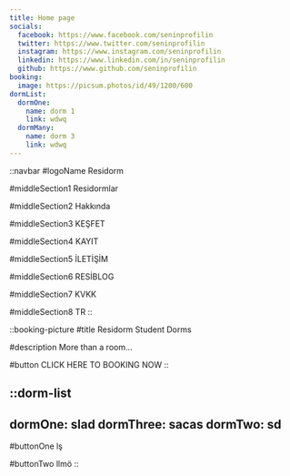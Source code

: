 ```yaml
---
title: Home page
socials:
  facebook: https://www.facebook.com/seninprofilin
  twitter: https://www.twitter.com/seninprofilin
  instagram: https://www.instagram.com/seninprofilin
  linkedin: https://www.linkedin.com/in/seninprofilin
  github: https://www.github.com/seninprofilin
booking:
  image: https://picsum.photos/id/49/1200/600
dormList:
  dormOne:
    name: dorm 1
    link: wdwq
  dormMany:
    name: dorm 3
    link: wdwq
---
```


::navbar
#logoName
Residorm

#middleSection1
Residormlar

#middleSection2
Hakkında

#middleSection3
KEŞFET

#middleSection4
KAYIT

#middleSection5
İLETİŞİM

#middleSection6
RESİBLOG

#middleSection7
KVKK

#middleSection8
TR
::

::booking-picture
#title
Residorm Student Dorms

#description
More than a room...

#button
CLICK HERE TO BOOKING NOW
::

::dorm-list
---
dormOne: slad
dormThree: sacas
dormTwo: sd
---
#buttonOne
lş

#buttonTwo
llmö
::
